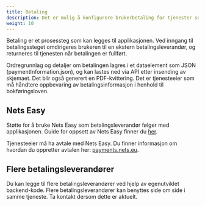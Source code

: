 ```yaml
---
title: Betaling
description: Det er mulig å konfigurere brukerbetaling for tjenester som er gebyrbelagte eller der det er tillatt å kreve betaling.
weight: 10
---
```


Betaling er et prosessteg som kan legges til applikasjonen. 
Ved inngang til betalingssteget omdirigeres brukeren til en ekstern betalingsleverandør, og returneres til tjenesten når betalingen er fullført.

Ordregrunnlag og detaljer om betalingen lagres i et dataelement som JSON (paymentInformation.json), og kan lastes ned via API etter insending av skjemaet. Det blir også generert en PDF-kvittering.
Det er tjenesteeier som må håndtere oppbevaring av betalingsinformasjon i henhold til bokføringsloven.

<object data="payment.drawio.svg" type="image/svg+xml" style="width: 100%;"></object>

## Nets Easy

Støtte for å bruke Nets Easy som betalingsleverandør følger med applikasjonen. Guide for oppsett av Nets Easy finner du [her](/nb/altinn-studio/guides/development/payment/).

Tjenesteeier må ha avtale med Nets Easy.
Du finner informasjon om hvordan du oppretter avtalen her: [payments.nets.eu](https://payments.nets.eu/nb-NO/checkout).

## Flere betalingsleverandører

Du kan legge til flere betalingsleverandører ved hjelp av egenutviklet backend-kode. 
Flere betalingsleverandører kan benyttes side om side i samme tjeneste.
Ta kontakt dersom dette er aktuelt.